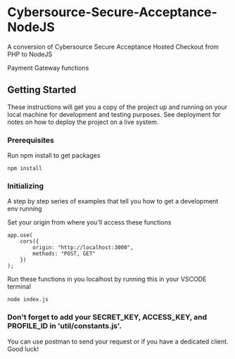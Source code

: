 # Cybersource-Secure-Acceptance-NodeJS
A conversion of Cybersource Secure Acceptance Hosted Checkout from PHP to NodeJS

Payment Gateway functions

## Getting Started

These instructions will get you a copy of the project up and running on your local machine for development and testing purposes. See deployment for notes on how to deploy the project on a live system.

### Prerequisites

Run npm install to get packages

```
npm install
```

### Initializing

A step by step series of examples that tell you how to get a development env running

Set your origin from where you'll access these functions

```
app.use(
    cors({
        origin: "http://localhost:3000",
        methods: "POST, GET" 
    })
);
```

Run these functions in you localhost by running this in your VSCODE terminal
```
node index.js
```

### Don't forget to add your SECRET_KEY, ACCESS_KEY, and PROFILE_ID in 'util/constants.js'.


You can use postman to send your request or if you have a dedicated client.  Good luck!